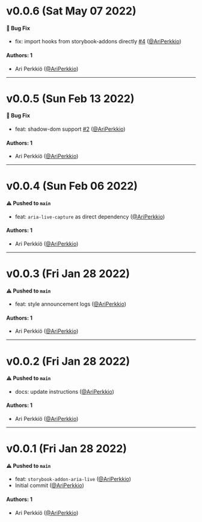 # v0.0.6 (Sat May 07 2022)

#### 🐛 Bug Fix

- fix: import hooks from storybook-addons directly [#4](https://github.com/AriPerkkio/storybook-addon-aria-live/pull/4) ([@AriPerkkio](https://github.com/AriPerkkio))

#### Authors: 1

- Ari Perkkiö ([@AriPerkkio](https://github.com/AriPerkkio))

---

# v0.0.5 (Sun Feb 13 2022)

#### 🐛 Bug Fix

- feat: shadow-dom support [#2](https://github.com/AriPerkkio/storybook-addon-aria-live/pull/2) ([@AriPerkkio](https://github.com/AriPerkkio))

#### Authors: 1

- Ari Perkkiö ([@AriPerkkio](https://github.com/AriPerkkio))

---

# v0.0.4 (Sun Feb 06 2022)

#### ⚠️ Pushed to `main`

- feat: `aria-live-capture` as direct dependency ([@AriPerkkio](https://github.com/AriPerkkio))

#### Authors: 1

- Ari Perkkiö ([@AriPerkkio](https://github.com/AriPerkkio))

---

# v0.0.3 (Fri Jan 28 2022)

#### ⚠️ Pushed to `main`

- feat: style announcement logs ([@AriPerkkio](https://github.com/AriPerkkio))

#### Authors: 1

- Ari Perkkiö ([@AriPerkkio](https://github.com/AriPerkkio))

---

# v0.0.2 (Fri Jan 28 2022)

#### ⚠️ Pushed to `main`

- docs: update instructions ([@AriPerkkio](https://github.com/AriPerkkio))

#### Authors: 1

- Ari Perkkiö ([@AriPerkkio](https://github.com/AriPerkkio))

---

# v0.0.1 (Fri Jan 28 2022)

#### ⚠️ Pushed to `main`

- feat: `storybook-addon-aria-live` ([@AriPerkkio](https://github.com/AriPerkkio))
- Initial commit ([@AriPerkkio](https://github.com/AriPerkkio))

#### Authors: 1

- Ari Perkkiö ([@AriPerkkio](https://github.com/AriPerkkio))
